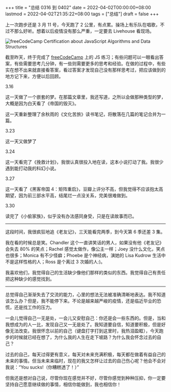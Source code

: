+++
title = "总结 0316 到 0402"
date = 2022-04-02T00:00:00+08:00
lastmod = 2022-04-02T21:35:22+08:00
tags = ["总结"]
draft = false
+++

上一次跑步还是 3 月 11 号，今天跑了 2 公里，有点累。操场上有乐队在唱歌，不过不那么好听。想着以后疫情没有那么严重，一定要去 Livehouse 看现场。

![](https://images.yidajiabei.xyz/freecodecamp-js.webp 'freeCodeCamp Certification about JavaScript Algorithms and Data Structures')

截至昨天，终于完成了 [freeCodeCamp](https://www.freecodecamp.org/learn) 上的 JS 练习；有些问题可以一眼看出答案，有些需要思考几分钟，有一些则需要更多的思考和经验。在做的过程中，有些实在想不出来就直接看答案，看过答案才发现自己没有那样思考过，把应该做到的地方记下来，方便以后回顾。

3.16

这一天做了一个嵌套的梦。在那篇文章里，我还写道，之所以会做那种类型的梦，大概是因为白天看了《帝国的毁灭》。

这一天重新整理了余秋雨的《文化苦旅》读书笔记，将散落在几篇的笔记合并为一篇。

3.23

这一天又做梦了

3.24

这一天看完了《挽救计划》，我很认真很投入地在读，这本小说打动了我。我很少遇到能打动我的科幻小说。

3.27

这一天看了《黑客帝国 4：矩阵重启》，豆瓣上评分不高，但我觉得不应该抱太高期望，因为前三部水平高，结尾烂一点没关系，完美很难做到。

3.30

读完了《小偷家族》，似乎没有办法感同身受，只是在读故事而已。

---

这段时间，我很疯狂地追《老友记》，三天能看完两季，到今天第 6 季还差 3 集。

我在看的时候总是笑。Chandler 这个一直讲笑话的男人，如果没有他《老友记》会失去 80% 的笑点；Rachel 感觉太做作，像公主一样；Joey 没什么文化，笑点也很多；Monica 有不少怪癖；Phoebe 是个神经病，演她的 Lisa Kudrow 生活中不是这样性格的人；Ross 是个离过 3 次婚的人:)。

我喜欢他们，我觉得自己的生活缺少像他们那样的类似的东西。我觉得自己有责任把这种缺少的感觉找到。

---

总觉得自己渐渐失去了交流的能力，心里的想法无法被准确清晰地表达。我不知道该怎么办？但是，我不能停下来。不论是越来越严峻的疫情，还是临近毕业的恐慌，还是找工作的压力。

一会儿觉得自己一无是处，一会儿又安慰自己：你还是会一些东西的。但是，当和我想成为的人一比，发现自己又一无是处了。我知道要自信，知道要积极，但是好像无法改变。我很怀念以前的自己（键盘打字打到这里时，我热泪盈眶），今天跑步的时候就已经在想了，为什么我的人生在走下坡路？为什么我会怀念过去的自己？

过去的自己，每天过得更有意义，每天对未来充满积极，每天都在做着有益自己的未来的事情。但当未来来临时，现在的我又怎样让过去的自己伤心呢？他会不会对我说：“You sucks!（你糟糕透了！）”

但我还是想对自己说，尽管你现在感觉并不好，尽管你感觉到种种压抑，你一定要坚持自己愿意继续做的事情，相信你能做到，我也相信你！
